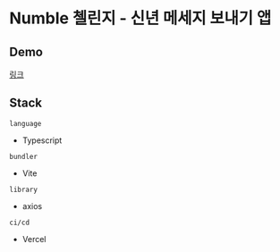 # Numble 첼린지 - 신년 메세지 보내기 앱

## Demo

[링크](https://hny-vanilla-ts.vercel.app/)

## Stack

`language`

- Typescript

`bundler`

- Vite

`library`

- axios

`ci/cd`

- Vercel
